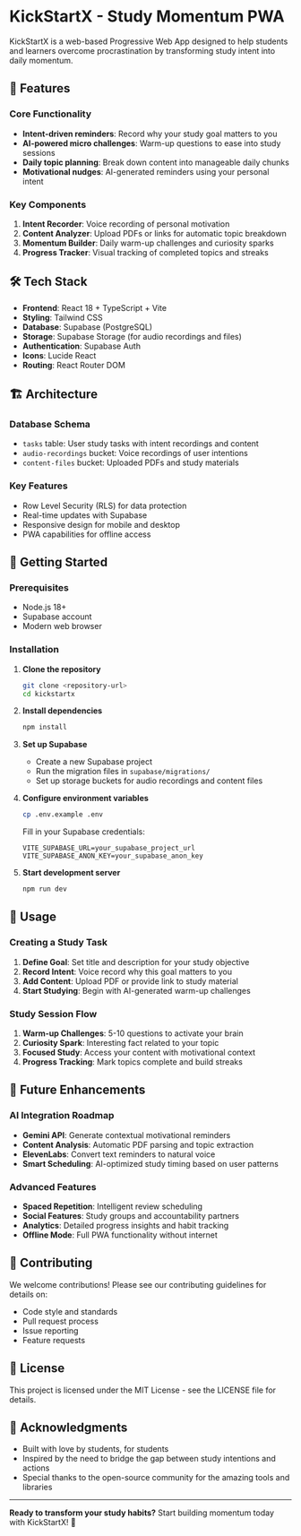 # KickStartX - Study Momentum PWA

KickStartX is a web-based Progressive Web App designed to help students and learners overcome procrastination by transforming study intent into daily momentum.

## 🚀 Features

### Core Functionality
- **Intent-driven reminders**: Record why your study goal matters to you
- **AI-powered micro challenges**: Warm-up questions to ease into study sessions
- **Daily topic planning**: Break down content into manageable daily chunks
- **Motivational nudges**: AI-generated reminders using your personal intent

### Key Components
1. **Intent Recorder**: Voice recording of personal motivation
2. **Content Analyzer**: Upload PDFs or links for automatic topic breakdown
3. **Momentum Builder**: Daily warm-up challenges and curiosity sparks
4. **Progress Tracker**: Visual tracking of completed topics and streaks

## 🛠 Tech Stack

- **Frontend**: React 18 + TypeScript + Vite
- **Styling**: Tailwind CSS
- **Database**: Supabase (PostgreSQL)
- **Storage**: Supabase Storage (for audio recordings and files)
- **Authentication**: Supabase Auth
- **Icons**: Lucide React
- **Routing**: React Router DOM

## 🏗 Architecture

### Database Schema
- `tasks` table: User study tasks with intent recordings and content
- `audio-recordings` bucket: Voice recordings of user intentions
- `content-files` bucket: Uploaded PDFs and study materials

### Key Features
- Row Level Security (RLS) for data protection
- Real-time updates with Supabase
- Responsive design for mobile and desktop
- PWA capabilities for offline access

## 🚀 Getting Started

### Prerequisites
- Node.js 18+ 
- Supabase account
- Modern web browser

### Installation

1. **Clone the repository**
   ```bash
   git clone <repository-url>
   cd kickstartx
   ```

2. **Install dependencies**
   ```bash
   npm install
   ```

3. **Set up Supabase**
   - Create a new Supabase project
   - Run the migration files in `supabase/migrations/`
   - Set up storage buckets for audio recordings and content files

4. **Configure environment variables**
   ```bash
   cp .env.example .env
   ```
   Fill in your Supabase credentials:
   ```
   VITE_SUPABASE_URL=your_supabase_project_url
   VITE_SUPABASE_ANON_KEY=your_supabase_anon_key
   ```

5. **Start development server**
   ```bash
   npm run dev
   ```

## 📱 Usage

### Creating a Study Task
1. **Define Goal**: Set title and description for your study objective
2. **Record Intent**: Voice record why this goal matters to you
3. **Add Content**: Upload PDF or provide link to study material
4. **Start Studying**: Begin with AI-generated warm-up challenges

### Study Session Flow
1. **Warm-up Challenges**: 5-10 questions to activate your brain
2. **Curiosity Spark**: Interesting fact related to your topic
3. **Focused Study**: Access your content with motivational context
4. **Progress Tracking**: Mark topics complete and build streaks

## 🔮 Future Enhancements

### AI Integration Roadmap
- **Gemini API**: Generate contextual motivational reminders
- **Content Analysis**: Automatic PDF parsing and topic extraction
- **ElevenLabs**: Convert text reminders to natural voice
- **Smart Scheduling**: AI-optimized study timing based on user patterns

### Advanced Features
- **Spaced Repetition**: Intelligent review scheduling
- **Social Features**: Study groups and accountability partners
- **Analytics**: Detailed progress insights and habit tracking
- **Offline Mode**: Full PWA functionality without internet

## 🤝 Contributing

We welcome contributions! Please see our contributing guidelines for details on:
- Code style and standards
- Pull request process
- Issue reporting
- Feature requests

## 📄 License

This project is licensed under the MIT License - see the LICENSE file for details.

## 🙏 Acknowledgments

- Built with love by students, for students
- Inspired by the need to bridge the gap between study intentions and actions
- Special thanks to the open-source community for the amazing tools and libraries

---

**Ready to transform your study habits?** Start building momentum today with KickStartX! 🚀